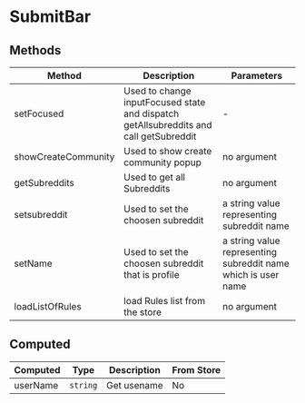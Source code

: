 # SubmitBar

## Methods

<!-- @vuese:SubmitBar:methods:start -->
|Method|Description|Parameters|
|---|---|---|
|setFocused|Used to change inputFocused state and dispatch getAllsubreddits and call getSubreddit|-|
|showCreateCommunity|Used to show create community popup|no argument|
|getSubreddits|Used to  get all Subreddits|no argument|
|setsubreddit|Used to  set the choosen subreddit|a string value representing subreddit name|
|setName|Used to  set the choosen subreddit that is profile|a string value representing subreddit name which is user name|
|loadListOfRules|load Rules list from the store|no argument|

<!-- @vuese:SubmitBar:methods:end -->


## Computed

<!-- @vuese:SubmitBar:computed:start -->
|Computed|Type|Description|From Store|
|---|---|---|---|
|userName|`string`|Get usename|No|

<!-- @vuese:SubmitBar:computed:end -->


